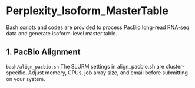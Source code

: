 # Perplexity_Isoform_MasterTable

Bash scripts and codes are provided to process PacBio long-read RNA-seq data and generate isoform-level master table.

## 1. PacBio Alignment
```bash/align_pacbio.sh```
The SLURM settings in align_pacbio.sh are cluster-specific. Adjust memory, CPUs, job array size, and email before submitting on your system.
